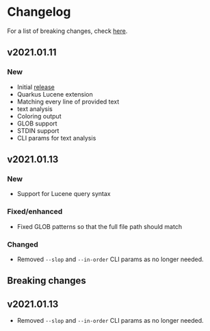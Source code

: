 # Changelog

For a list of breaking changes, check [here](#breaking-changes).

## v2021.01.11

### New

- Initial [release](https://github.com/dainiusjocas/lucene-grep/pull/10)
- Quarkus Lucene extension
- Matching every line of provided text
- text analysis
- Coloring output
- GLOB support
- STDIN support
- CLI params for text analysis

## v2021.01.13

### New

- Support for Lucene query syntax
  
### Fixed/enhanced

- Fixed GLOB patterns so that the full file path should match 

### Changed

- Removed `--slop` and `--in-order` CLI params as no longer needed.

## Breaking changes

## v2021.01.13

- Removed `--slop` and `--in-order` CLI params as no longer needed.
